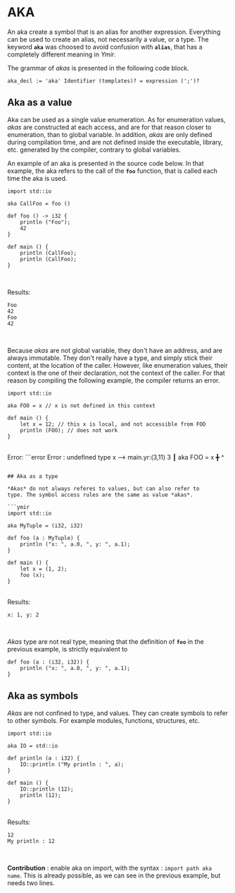 # AKA

An aka create a symbol that is an alias for another
expression. Everything can be used to create an alias, not necessarily
a value, or a type. The keyword **`aka`** was choosed to avoid
confusion with **`alias`**, that has a completely different meaning in
*Ymir*.

The grammar of *akas* is presented in the following code block.
```grammar
aka_decl := 'aka' Identifier (templates)? = expression (';')?
```

## Aka as a value

Aka can be used as a single value enumeration. As for enumeration
values, *akas* are constructed at each access, and are for that reason
closer to enumeration, than to global variable. In addition, *akas* are
only defined during compilation time, and are not defined inside the
executable, library, etc. generated by the compiler, contrary to
global variables.

An example of an aka is presented in the source code below. In that
example, the aka refers to the call of the **`foo`** function, that is
called each time the aka is used.

```ymir
import std::io

aka CallFoo = foo ()

def foo () -> i32 {
	println ("Foo");
	42
}

def main () {
	println (CallFoo);
	println (CallFoo);
}
```
<br>

Results:

```
Foo
42
Foo
42
```

<br>

Because *akas* are not global variable, they don't have an address,
and are always immutable. They don't really have a type, and simply
stick their content, at the location of the caller. However, like
enumeration values, their context is the one of their declaration, not
the context of the caller. For that reason by compiling the following
example, the compiler returns an error.

```ymir
import std::io

aka FOO = x // x is not defined in this context

def main () {
	let x = 12; // this x is local, and not accessible from FOO
	println (FOO); // does not work
}
```

<br>
Error: 
```error
Error : undefined type x
 --> main.yr:(3,11)
 3  ┃ aka FOO = x
    ╋           ^

```

## Aka as a type

*Akas* do not always referes to values, but can also refer to
type. The symbol access rules are the same as value *akas*.

```ymir
import std::io

aka MyTuple = (i32, i32)

def foo (a : MyTuple) {
	println ("x: ", a.0, ", y: ", a.1);
}

def main () {
	let x = (1, 2);
	foo (x);
}
```

<br>
Results: 

```
x: 1, y: 2
```
<br>


*Akas* type are not real type, meaning that the definition of **`foo`** in the previous example, is strictly equivalent to 

```ymir 
def foo (a : (i32, i32)) {
	println ("x: ", a.0, ", y: ", a.1);
}
```

## Aka as symbols

*Akas* are not confined to type, and values. They can create symbols
to refer to other symbols. For example modules, functions, structures,
etc. 

```ymir
import std::io

aka IO = std::io

def println (a : i32) {
	IO::println ("My println : ", a);
}

def main () {
	IO::println (12);
	println (12);
}
```

<br> 
Results: 

```
12
My println : 12
```

<br>

**Contribution** : enable aka on import, with the syntax : `import
path aka name`. This is already possible, as we can see in the
previous example, but needs two lines.

